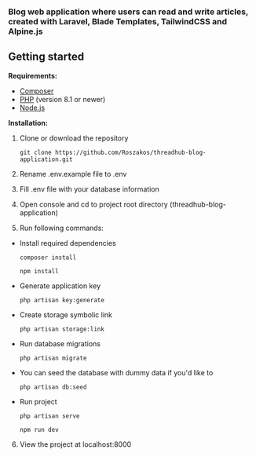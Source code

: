 ### Blog web application where users can read and write articles, created with Laravel, Blade Templates, TailwindCSS and Alpine.js

## Getting started
**Requirements:**
- [Composer](https://getcomposer.org/download/)
- [PHP](https://www.php.net/downloads.php) (version 8.1 or newer)
- [Node.js](https://nodejs.org/en)

**Installation:**

1. Clone or download the repository

	`git clone https://github.com/Roszakos/threadhub-blog-application.git`

2. Rename .env.example file to .env
3. Fill .env file with your database information
4. Open console and cd to project root directory (threadhub-blog-application)
5. Run following commands:

 - Install required dependencies
   
	`composer install`

	`npm install`

 - Generate application key
   
    `php artisan key:generate`

 - Create storage symbolic link
   
    `php artisan storage:link`

 - Run database migrations
   
    `php artisan migrate`

- You can seed the database with dummy data if you'd like to

    `php artisan db:seed`
 
 - Run project
   
    `php artisan serve`

    `npm run dev`
6. View the project at localhost:8000
